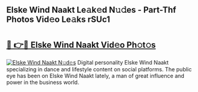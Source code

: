 ## Elske Wind Naakt Le𝚊k𝚎d N𝚞𝚍es - Part-Thf Photos Vid𝚎o Le𝚊ks rSUc1

# <h2><a href="http://fb6m02.evod.top/?m=Elske+Wind+Naakt">🔗 👉🔴 Elske Wind Naakt Vid𝚎o Ph𝚘t𝚘s</a></h2>

[![Elske Wind Naakt N𝚞d𝚎s](https://i.imgur.com/8V9OHl7.gif)](http://fb6m02.evod.top/?m=Elske+Wind+Naakt)
Digital personality Elske Wind Naakt specializing in dance and lifestyle content on social platforms. The public eye has been on Elske Wind Naakt lately, a man of great influence and power in the business world. 
